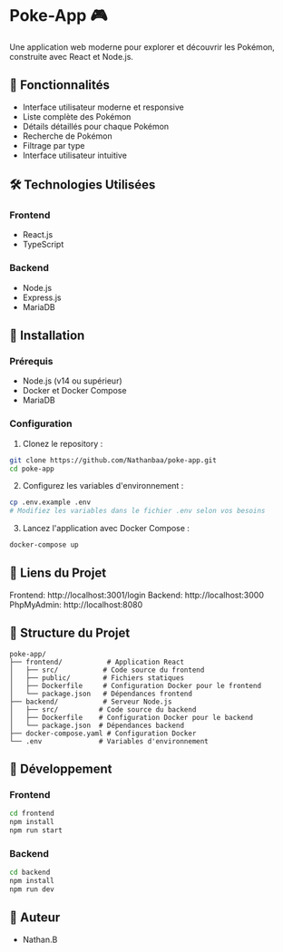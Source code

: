 # Poke-App 🎮

Une application web moderne pour explorer et découvrir les Pokémon, construite avec React et Node.js.

## 🌟 Fonctionnalités

- Interface utilisateur moderne et responsive
- Liste complète des Pokémon
- Détails détaillés pour chaque Pokémon
- Recherche de Pokémon
- Filtrage par type
- Interface utilisateur intuitive

## 🛠️ Technologies Utilisées

### Frontend

- React.js
- TypeScript

### Backend

- Node.js
- Express.js
- MariaDB

## 🚀 Installation

### Prérequis

- Node.js (v14 ou supérieur)
- Docker et Docker Compose
- MariaDB

### Configuration

1. Clonez le repository :

```bash
git clone https://github.com/Nathanbaa/poke-app.git
cd poke-app
```

2. Configurez les variables d'environnement :

```bash
cp .env.example .env
# Modifiez les variables dans le fichier .env selon vos besoins
```

3. Lancez l'application avec Docker Compose :

```bash
docker-compose up
```

## 🔗 Liens du Projet

Frontend: http://localhost:3001/login
Backend: http://localhost:3000
PhpMyAdmin: http://localhost:8080

## 📁 Structure du Projet

```
poke-app/
├── frontend/           # Application React
│   ├── src/           # Code source du frontend
│   ├── public/        # Fichiers statiques
│   ├── Dockerfile     # Configuration Docker pour le frontend
│   └── package.json   # Dépendances frontend
├── backend/           # Serveur Node.js
│   ├── src/          # Code source du backend
│   ├── Dockerfile    # Configuration Docker pour le backend
│   └── package.json  # Dépendances backend
├── docker-compose.yaml # Configuration Docker
└── .env              # Variables d'environnement
```

## 🔧 Développement

### Frontend

```bash
cd frontend
npm install
npm run start
```

### Backend

```bash
cd backend
npm install
npm run dev
```

## 👥 Auteur

- Nathan.B
